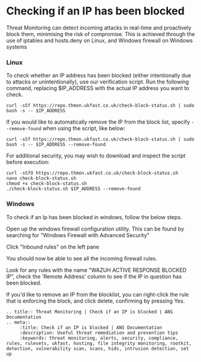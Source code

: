 # Checking if an IP has been blocked

Threat Monitoring can detect incoming attacks in real-time and proactively block them, minimising the risk of compromise. This is achieved through the use of iptables and hosts.deny on Linux, and Windows firewall on Windows systems

### Linux

To check whether an IP address has been blocked (either intentionally due to attacks or unintentionally), use our verification script. Run the following command, replacing $IP_ADDRESS with the actual IP address you want to check.

```
curl -sSf https://repo.thmon.ukfast.co.uk/check-block-status.sh | sudo bash -s -- $IP_ADDRESS
```

If you would like to automatically remove the IP from the block list, specify `--remove-found` when using the script, like below:

```
curl -sSf https://repo.thmon.ukfast.co.uk/check-block-status.sh | sudo bash -s -- $IP_ADDRESS --remove-found
```

For additional security, you may wish to download and inspect the script before execution:

```
curl -sSfO https://repo.thmon.ukfast.co.uk/check-block-status.sh
nano check-block-status.sh
chmod +x check-block-status.sh
./check-block-status.sh $IP_ADDRESS --remove-found
```

### Windows

To check if an Ip has been blocked in windows, follow the below steps.

Open up the windows firewall configuration utility. This can be found by searching for "Windows Firewall with Advanced Security"

Click "Inbound rules" on the left pane

You should now be able to see all the incoming firewall rules.

Look for any rules with the name "WAZUH ACTIVE RESPONSE BLOCKED IP", check the 'Remote Address' column to see if the IP in question has been blocked.

If you'd like to remove an IP from the blocklist, you can right-click the rule that is enforcing the block, and click delete, confirming by pressing Yes.

```eval_rst
.. title:: Threat Monitoring | Check if an IP is blocked | ANS Documentation
.. meta::
     :title: Check if an IP is blocked | ANS Documentation
     :description: Useful threat remediation and prevention tips
     :keywords: threat monitoring, alerts, security, compliance, rules, rulesets, ukfast, hosting, file integrity monitoring, rootkit, detection, vulnerability scan, scans, hids, intrusion detection, set up
```